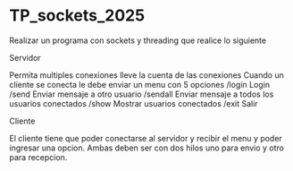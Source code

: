 # TP_sockets_2025


Realizar un programa con sockets y threading que realice lo siguiente

Servidor

Permita multiples conexiones lleve la cuenta de las conexiones
Cuando un cliente se conecta le debe enviar un menu con 5 opciones
    /login Login
    /send Enviar mensaje a otro usuario
    /sendall  Enviar mensaje a todos los usuarios conectados
    /show  Mostrar usuarios conectados
    /exit Salir 

Cliente 

El cliente tiene que poder conectarse al servidor y recibir el menu y poder ingresar una opcion.
Ambas deben ser con dos hilos uno para envio y otro para recepcion.
